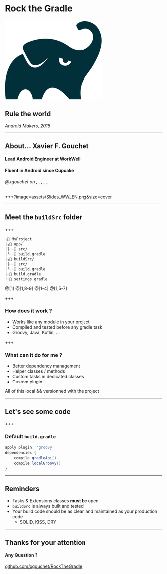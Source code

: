 # Rock the Gradle

### ![](assets/gradle.png) <!-- .element class="logo" -->

## Rule the world

_Android Makers, 2018_ 


---


## About… Xavier F. Gouchet

#### Lead Android Engineer at WorkWell 

#### Fluent in Android since Cupcake


###### <a>@xgouchet</a> on <i class="fa fa-github" aria-hidden="true"></i>, <i class="fa fa-stack-overflow" aria-hidden="true"></i>, <i class="fa fa-linkedin" aria-hidden="true"></i>, <i class="fa fa-twitter" aria-hidden="true"></i>, …

+++?image=assets/Slides_WW_EN.png&size=cover

---

## Meet the `buildSrc` folder

+++

```
┬📂 MyProject
├┬📂 app/
│├──📁 src/
│└──📄 build.gradle
├┬📂 buildSrc/
│├──📁 src/
│└──📄 build.gradle
├─📄 build.gradle
└─📄 settings.gradle
```
@[1]
@[1,8-9]
@[1-4]
@[1,5-7]

+++

### How does it work ?

- Works like any module in your project <!-- .element class="fragment" -->
- Compiled and tested before any gradle task <!-- .element class="fragment" -->
- Groovy, Java, Kotlin, … <!-- .element class="fragment" -->

+++

### What can it do for me ?

- Better dependency management <!-- .element class="fragment" -->
- Helper classes / methods <!-- .element class="fragment" -->
- Custom tasks in dedicated classes <!-- .element class="fragment" -->
- Custom plugin <!-- .element class="fragment" -->

All of this local && versionned with the project <!-- .element class="fragment" -->

---

## Let's see some code

+++

### Default `build.gradle`

```gradle
apply plugin: 'groovy'
dependencies {
    compile gradleApi()
    compile localGroovy()
}
```

---

## Reminders 

 - Tasks & Extensions classes **must be** open
 - `buildSrc` is always built and tested
 - Your build code should be as clean and maintained as your production code
     - SOLID, KISS, DRY

---

## Thanks for your attention

#### Any Question ? 

[github.com/xgouchet/RockTheGradle](https://github.com/xgouchet/RockTheGradle)


